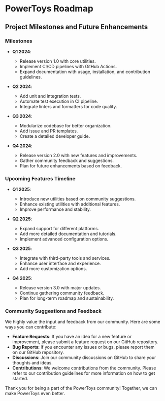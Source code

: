 # PowerToys Roadmap

## Project Milestones and Future Enhancements

### Milestones

- **Q1 2024**: 
  - Release version 1.0 with core utilities.
  - Implement CI/CD pipelines with GitHub Actions.
  - Expand documentation with usage, installation, and contribution guidelines.

- **Q2 2024**: 
  - Add unit and integration tests.
  - Automate test execution in CI pipeline.
  - Integrate linters and formatters for code quality.

- **Q3 2024**: 
  - Modularize codebase for better organization.
  - Add issue and PR templates.
  - Create a detailed developer guide.

- **Q4 2024**: 
  - Release version 2.0 with new features and improvements.
  - Gather community feedback and suggestions.
  - Plan for future enhancements based on feedback.

### Upcoming Features Timeline

- **Q1 2025**: 
  - Introduce new utilities based on community suggestions.
  - Enhance existing utilities with additional features.
  - Improve performance and stability.

- **Q2 2025**: 
  - Expand support for different platforms.
  - Add more detailed documentation and tutorials.
  - Implement advanced configuration options.

- **Q3 2025**: 
  - Integrate with third-party tools and services.
  - Enhance user interface and experience.
  - Add more customization options.

- **Q4 2025**: 
  - Release version 3.0 with major updates.
  - Continue gathering community feedback.
  - Plan for long-term roadmap and sustainability.

### Community Suggestions and Feedback

We highly value the input and feedback from our community. Here are some ways you can contribute:

- **Feature Requests**: If you have an idea for a new feature or improvement, please submit a feature request on our GitHub repository.
- **Bug Reports**: If you encounter any issues or bugs, please report them on our GitHub repository.
- **Discussions**: Join our community discussions on GitHub to share your thoughts and ideas.
- **Contributions**: We welcome contributions from the community. Please refer to our contribution guidelines for more information on how to get started.

Thank you for being a part of the PowerToys community! Together, we can make PowerToys even better.
